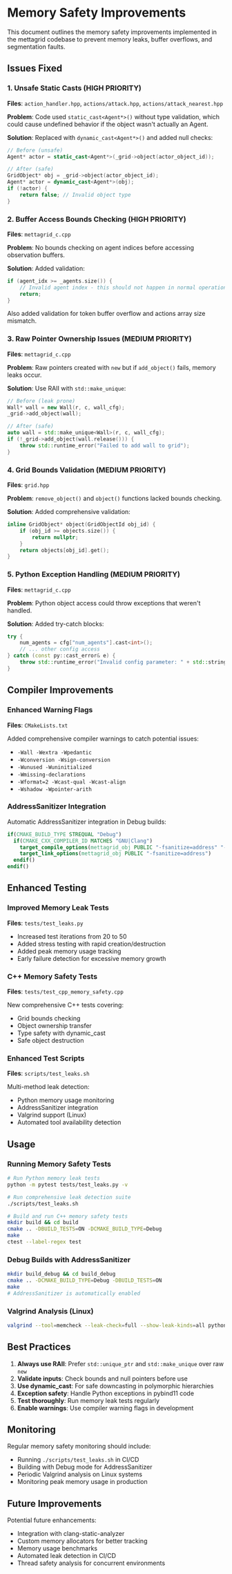 # Memory Safety Improvements

This document outlines the memory safety improvements implemented in the mettagrid codebase to prevent memory leaks, buffer overflows, and segmentation faults.

## Issues Fixed

### 1. Unsafe Static Casts (HIGH PRIORITY)
**Files**: `action_handler.hpp`, `actions/attack.hpp`, `actions/attack_nearest.hpp`

**Problem**: Code used `static_cast<Agent*>()` without type validation, which could cause undefined behavior if the object wasn't actually an Agent.

**Solution**: Replaced with `dynamic_cast<Agent*>()` and added null checks:
```cpp
// Before (unsafe)
Agent* actor = static_cast<Agent*>(_grid->object(actor_object_id));

// After (safe)
GridObject* obj = _grid->object(actor_object_id);
Agent* actor = dynamic_cast<Agent*>(obj);
if (!actor) {
    return false; // Invalid object type
}
```

### 2. Buffer Access Bounds Checking (HIGH PRIORITY)
**Files**: `mettagrid_c.cpp`

**Problem**: No bounds checking on agent indices before accessing observation buffers.

**Solution**: Added validation:
```cpp
if (agent_idx >= _agents.size()) {
    // Invalid agent index - this should not happen in normal operation
    return;
}
```

Also added validation for token buffer overflow and actions array size mismatch.

### 3. Raw Pointer Ownership Issues (MEDIUM PRIORITY)
**Files**: `mettagrid_c.cpp`

**Problem**: Raw pointers created with `new` but if `add_object()` fails, memory leaks occur.

**Solution**: Use RAII with `std::make_unique`:
```cpp
// Before (leak prone)
Wall* wall = new Wall(r, c, wall_cfg);
_grid->add_object(wall);

// After (safe)
auto wall = std::make_unique<Wall>(r, c, wall_cfg);
if (!_grid->add_object(wall.release())) {
    throw std::runtime_error("Failed to add wall to grid");
}
```

### 4. Grid Bounds Validation (MEDIUM PRIORITY)
**Files**: `grid.hpp`

**Problem**: `remove_object()` and `object()` functions lacked bounds checking.

**Solution**: Added comprehensive validation:
```cpp
inline GridObject* object(GridObjectId obj_id) {
    if (obj_id >= objects.size()) {
        return nullptr;
    }
    return objects[obj_id].get();
}
```

### 5. Python Exception Handling (MEDIUM PRIORITY)
**Files**: `mettagrid_c.cpp`

**Problem**: Python object access could throw exceptions that weren't handled.

**Solution**: Added try-catch blocks:
```cpp
try {
    num_agents = cfg["num_agents"].cast<int>();
    // ... other config access
} catch (const py::cast_error& e) {
    throw std::runtime_error("Invalid config parameter: " + std::string(e.what()));
}
```

## Compiler Improvements

### Enhanced Warning Flags
**Files**: `CMakeLists.txt`

Added comprehensive compiler warnings to catch potential issues:
- `-Wall -Wextra -Wpedantic`
- `-Wconversion -Wsign-conversion`
- `-Wunused -Wuninitialized`
- `-Wmissing-declarations`
- `-Wformat=2 -Wcast-qual -Wcast-align`
- `-Wshadow -Wpointer-arith`

### AddressSanitizer Integration
Automatic AddressSanitizer integration in Debug builds:
```cmake
if(CMAKE_BUILD_TYPE STREQUAL "Debug")
  if(CMAKE_CXX_COMPILER_ID MATCHES "GNU|Clang")
    target_compile_options(mettagrid_obj PUBLIC "-fsanitize=address" "-fno-omit-frame-pointer")
    target_link_options(mettagrid_obj PUBLIC "-fsanitize=address")
  endif()
endif()
```

## Enhanced Testing

### Improved Memory Leak Tests
**Files**: `tests/test_leaks.py`

- Increased test iterations from 20 to 50
- Added stress testing with rapid creation/destruction
- Added peak memory usage tracking
- Early failure detection for excessive memory growth

### C++ Memory Safety Tests
**Files**: `tests/test_cpp_memory_safety.cpp`

New comprehensive C++ tests covering:
- Grid bounds checking
- Object ownership transfer
- Type safety with dynamic_cast
- Safe object destruction

### Enhanced Test Scripts
**Files**: `scripts/test_leaks.sh`

Multi-method leak detection:
- Python memory usage monitoring
- AddressSanitizer integration
- Valgrind support (Linux)
- Automated tool availability detection

## Usage

### Running Memory Safety Tests

```bash
# Run Python memory leak tests
python -m pytest tests/test_leaks.py -v

# Run comprehensive leak detection suite
./scripts/test_leaks.sh

# Build and run C++ memory safety tests
mkdir build && cd build
cmake .. -DBUILD_TESTS=ON -DCMAKE_BUILD_TYPE=Debug
make
ctest --label-regex test
```

### Debug Builds with AddressSanitizer

```bash
mkdir build_debug && cd build_debug
cmake .. -DCMAKE_BUILD_TYPE=Debug -DBUILD_TESTS=ON
make
# AddressSanitizer is automatically enabled
```

### Valgrind Analysis (Linux)

```bash
valgrind --tool=memcheck --leak-check=full --show-leak-kinds=all python your_script.py
```

## Best Practices

1. **Always use RAII**: Prefer `std::unique_ptr` and `std::make_unique` over raw `new`
2. **Validate inputs**: Check bounds and null pointers before use
3. **Use dynamic_cast**: For safe downcasting in polymorphic hierarchies
4. **Exception safety**: Handle Python exceptions in pybind11 code
5. **Test thoroughly**: Run memory leak tests regularly
6. **Enable warnings**: Use compiler warning flags in development

## Monitoring

Regular memory safety monitoring should include:
- Running `./scripts/test_leaks.sh` in CI/CD
- Building with Debug mode for AddressSanitizer
- Periodic Valgrind analysis on Linux systems
- Monitoring peak memory usage in production

## Future Improvements

Potential future enhancements:
- Integration with clang-static-analyzer
- Custom memory allocators for better tracking
- Memory usage benchmarks
- Automated leak detection in CI/CD
- Thread safety analysis for concurrent environments